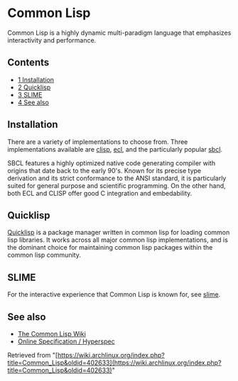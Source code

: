 # Common Lisp

Common Lisp is a highly dynamic multi-paradigm language that emphasizes interactivity and performance.

## Contents

*   [1 Installation](#Installation)
*   [2 Quicklisp](#Quicklisp)
*   [3 SLIME](#SLIME)
*   [4 See also](#See_also)

## Installation

There are a variety of implementations to choose from. Three implementations available are [clisp](https://www.archlinux.org/packages/?name=clisp), [ecl](https://www.archlinux.org/packages/?name=ecl), and the particularly popular [sbcl](https://www.archlinux.org/packages/?name=sbcl).

SBCL features a highly optimized native code generating compiler with origins that date back to the early 90's. Known for its precise type derivation and its strict conformance to the ANSI standard, it is particularly suited for general purpose and scientific programming. On the other hand, both ECL and CLISP offer good C integration and embedability.

## Quicklisp

[Quicklisp](https://www.quicklisp.org/beta/) is a package manager written in common lisp for loading common lisp libraries. It works across all major common lisp implementations, and is the dominant choice for maintaining common lisp packages within the common lisp community.

## SLIME

For the interactive experience that Common Lisp is known for, see [slime](/index.php/Slime "Slime").

## See also

*   [The Common Lisp Wiki](http://cliki.net)
*   [Online Specification / Hyperspec](http://www.lispworks.com/documentation/HyperSpec/Front)

Retrieved from "[https://wiki.archlinux.org/index.php?title=Common_Lisp&oldid=402633](https://wiki.archlinux.org/index.php?title=Common_Lisp&oldid=402633)"